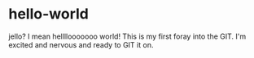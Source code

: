 # hello-world
jello? I mean hellllooooooo world!
This is my first foray into the GIT. I'm excited and nervous and ready to GIT it on.

